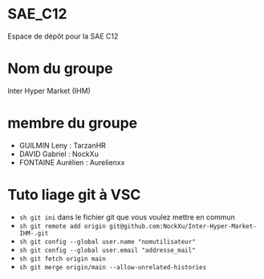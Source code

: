 # SAE_C12
Espace de dépôt pour la SAE C12
# Nom du groupe
Inter Hyper Market (IHM)
# membre du groupe
- GUILMIN Leny : TarzanHR
- DAVID Gabriel : NockXu
- FONTAINE Aurélien : Aurelienxx
# Tuto liage git à VSC
- ```sh git ini``` dans le fichier git que vous voulez mettre en commun
- ```sh git remote add origin git@github.com:NockXu/Inter-Hyper-Market-IHM-.git```
- ```sh git config --global user.name "nomutilisateur"```
- ```sh git config --global user.email "addresse_mail"```
- ```sh git fetch origin main```
- ```sh git merge origin/main --allow-unrelated-histories```


